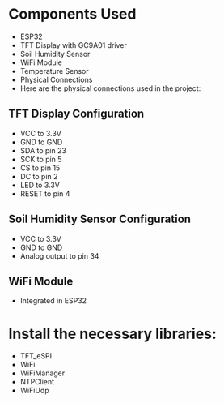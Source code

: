 # Components Used
- ESP32
- TFT Display with GC9A01 driver
- Soil Humidity Sensor
- WiFi Module
- Temperature Sensor
- Physical Connections
- Here are the physical connections used in the project:

## TFT Display Configuration

- VCC to 3.3V
- GND to GND
- SDA to pin 23
- SCK to pin 5
- CS to pin 15
- DC to pin 2
- LED to 3.3V
- RESET to pin 4

## Soil Humidity Sensor Configuration

- VCC to 3.3V
- GND to GND
- Analog output to pin 34

## WiFi Module

- Integrated in ESP32

# Install the necessary libraries:

- TFT_eSPI
- WiFi
- WiFiManager
- NTPClient
- WiFiUdp
